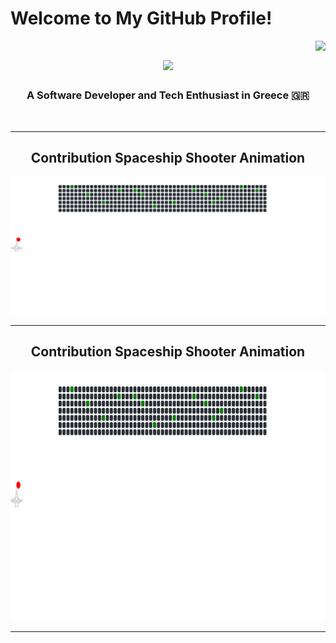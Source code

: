 # Welcome to My GitHub Profile!

<img align="right" src="https://visitor-badge.laobi.icu/badge?page_id=Alexis-Dim.Alexis-Dim" />

<h1 align="center">
    <img src="https://readme-typing-svg.herokuapp.com/?font=Righteous&size=35&center=true&vCenter=true&width=500&height=70&duration=4000&lines=Hello+👋+I'm+Alex+!;" />
</h1>

<h3 align="center">A Software Developer and Tech Enthusiast in Greece 🇬🇷</h3>

<br/>
<hr/>

<div align="center">

## Contribution Spaceship Shooter Animation
![Spaceship Animation](https://github.com/Alexis-Dim/Alexis-Dim/raw/main/Animation.svg)
<hr/>

<div align="center">
    
## Contribution Spaceship Shooter Animation
    
<img src="Animation.svg" alt="Spaceship Animation" width="800" height="400">
</div>

<hr/>

<!---
Alexis-Dim/Alexis-Dim is a ✨ special ✨ repository because its `README.md` (this file) appears on your GitHub profile.
You can click the Preview link to take a look at your changes.
--->
